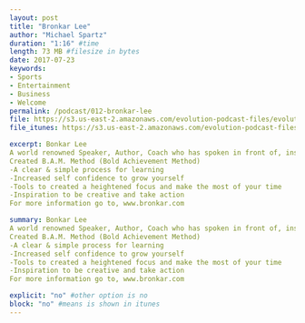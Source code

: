 ```yaml
---
layout: post
title: "Bronkar Lee"
author: "Michael Spartz"
duration: "1:16" #time
length: 73 MB #filesize in bytes
date: 2017-07-23
keywords:
- Sports
- Entertainment
- Business
- Welcome
permalink: /podcast/012-bronkar-lee
file: https://s3.us-east-2.amazonaws.com/evolution-podcast-files/evolution-2017/012-bronkar-lee.mp3
file_itunes: https://s3.us-east-2.amazonaws.com/evolution-podcast-files/evolution-2017/012-bronkar-lee.mp3

excerpt: Bonkar Lee
A world renowned Speaker, Author, Coach who has spoken in front of, inspired and coached millions.
Created B.A.M. Method (Bold Achievement Method)
-A clear & simple process for learning
-Increased self confidence to grow yourself
-Tools to created a heightened focus and make the most of your time
-Inspiration to be creative and take action
For more information go to, www.bronkar.com

summary: Bonkar Lee
A world renowned Speaker, Author, Coach who has spoken in front of, inspired and coached millions.
Created B.A.M. Method (Bold Achievement Method)
-A clear & simple process for learning
-Increased self confidence to grow yourself
-Tools to created a heightened focus and make the most of your time
-Inspiration to be creative and take action
For more information go to, www.bronkar.com

explicit: "no" #other option is no
block: "no" #means is shown in itunes
---
```

